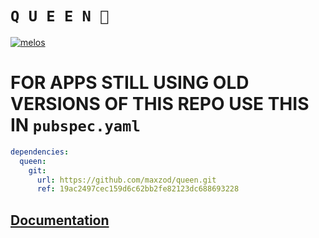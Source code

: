 # **`Q U E E N 👑`**

[![melos](https://img.shields.io/badge/maintained%20with-melos-f700ff.svg?style=flat-square)](https://github.com/invertase/melos)

# FOR APPS STILL USING OLD VERSIONS OF THIS REPO USE THIS IN `pubspec.yaml`

```yaml
dependencies:
  queen:
    git:
      url: https://github.com/maxzod/queen.git
      ref: 19ac2497cec159d6c62bb2fe82123dc688693228
```

## [Documentation](https://flutterqueen.github.io/queen/)
